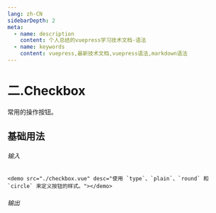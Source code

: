 ```yaml
---
lang: zh-CN
sidebarDepth: 2
meta:
  - name: description
    content: 个人总结的vuepress学习技术文档-语法
  - name: keywords
    content: vuepress,最新技术文档,vuepress语法,markdown语法
---
```


# 二.Checkbox

常用的操作按钮。

## 基础用法

###### 输入
```
<demo src="./checkbox.vue" desc="使用 `type`、`plain`、`round` 和 `circle` 来定义按钮的样式。"></demo>
```
###### 输出
<demo src="./checkbox.vue" desc="使用 `type`、`plain`、`round` 和 `circle` 来定义按钮的样式。"></demo>

